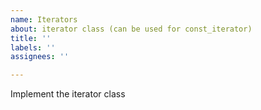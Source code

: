 ```yaml
---
name: Iterators
about: iterator class (can be used for const_iterator)
title: ''
labels: ''
assignees: ''

---
```


Implement the iterator class
